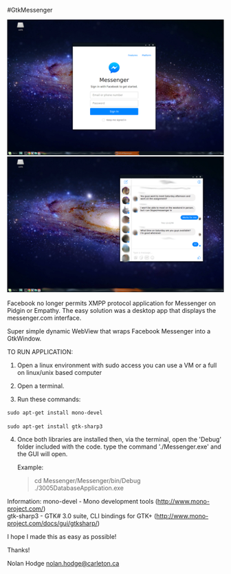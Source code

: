 #GtkMessenger

![Alt text](/Screenshots/FrontPage.png?raw=true "Viewing Clients")
![Alt text](/Screenshots/Condensed.png?raw=true "Viewing Clients")

Facebook no longer permits XMPP protocol application for Messenger on Pidgin or Empathy.
The easy solution was a desktop app that displays the messenger.com interface.

Super simple dynamic WebView that wraps Facebook Messenger into a GtkWindow.


TO RUN APPLICATION:

   1. Open a linux environment with sudo access
		you can use a VM or a full on linux/unix based computer
   
   2. Open a terminal.

   3. Run these commands:

	sudo apt-get install mono-devel

	sudo apt-get install gtk-sharp3

   4. Once both libraries are installed then, via the terminal, open the 'Debug' folder included with the code.
      type the command './Messenger.exe' and the GUI will open.

      Example:
      > cd Messenger/Messenger/bin/Debug
      > ./3005DatabaseApplication.exe



   Information:
              mono-devel                      - Mono development tools   (http://www.mono-project.com/)                       
              gtk-sharp3                      - GTK# 3.0 suite, CLI bindings for GTK+ (http://www.mono-project.com/docs/gui/gtksharp/)
      
I hope I made this as easy as possible!

Thanks!

Nolan Hodge
nolan.hodge@carleton.ca     

